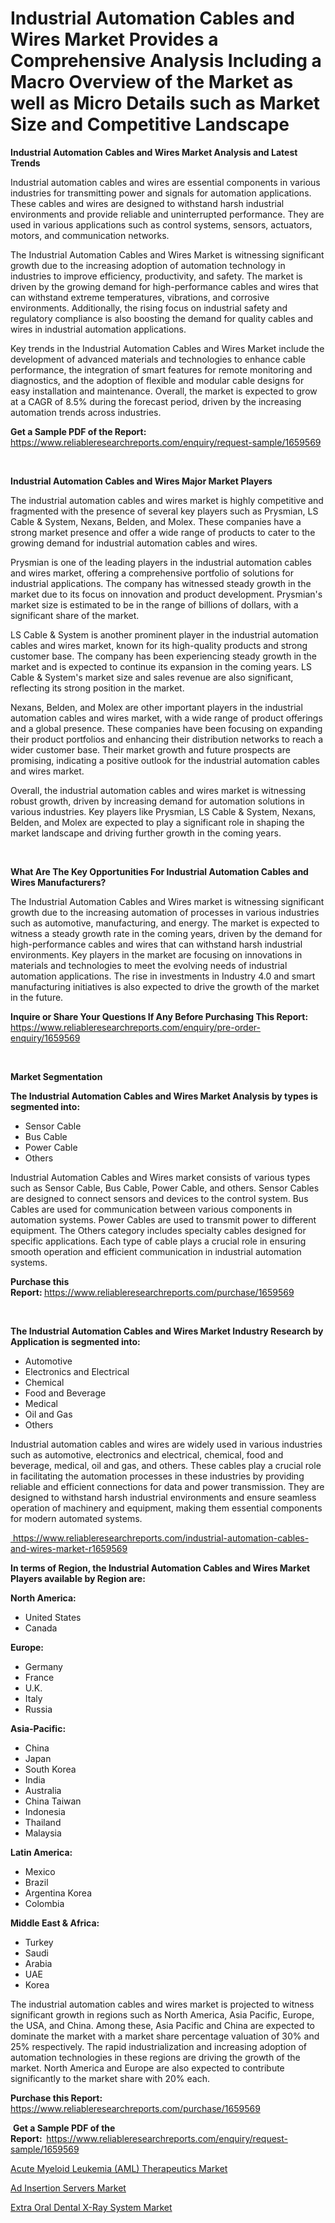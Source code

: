 <p><h1>Industrial Automation Cables and Wires Market Provides a Comprehensive Analysis Including a Macro Overview of the Market as well as Micro Details such as Market Size and Competitive Landscape</h1></p><p><strong>Industrial Automation Cables and Wires Market Analysis and Latest Trends</strong></p>
<p><p>Industrial automation cables and wires are essential components in various industries for transmitting power and signals for automation applications. These cables and wires are designed to withstand harsh industrial environments and provide reliable and uninterrupted performance. They are used in various applications such as control systems, sensors, actuators, motors, and communication networks.</p><p>The Industrial Automation Cables and Wires Market is witnessing significant growth due to the increasing adoption of automation technology in industries to improve efficiency, productivity, and safety. The market is driven by the growing demand for high-performance cables and wires that can withstand extreme temperatures, vibrations, and corrosive environments. Additionally, the rising focus on industrial safety and regulatory compliance is also boosting the demand for quality cables and wires in industrial automation applications.</p><p>Key trends in the Industrial Automation Cables and Wires Market include the development of advanced materials and technologies to enhance cable performance, the integration of smart features for remote monitoring and diagnostics, and the adoption of flexible and modular cable designs for easy installation and maintenance. Overall, the market is expected to grow at a CAGR of 8.5% during the forecast period, driven by the increasing automation trends across industries.</p></p>
<p><strong>Get a Sample PDF of the Report:&nbsp;</strong> <a href="https://www.reliableresearchreports.com/enquiry/request-sample/1659569">https://www.reliableresearchreports.com/enquiry/request-sample/1659569</a></p>
<p>&nbsp;</p>
<p><strong>Industrial Automation Cables and Wires Major Market Players</strong></p>
<p><p>The industrial automation cables and wires market is highly competitive and fragmented with the presence of several key players such as Prysmian, LS Cable & System, Nexans, Belden, and Molex. These companies have a strong market presence and offer a wide range of products to cater to the growing demand for industrial automation cables and wires.</p><p>Prysmian is one of the leading players in the industrial automation cables and wires market, offering a comprehensive portfolio of solutions for industrial applications. The company has witnessed steady growth in the market due to its focus on innovation and product development. Prysmian's market size is estimated to be in the range of billions of dollars, with a significant share of the market.</p><p>LS Cable & System is another prominent player in the industrial automation cables and wires market, known for its high-quality products and strong customer base. The company has been experiencing steady growth in the market and is expected to continue its expansion in the coming years. LS Cable & System's market size and sales revenue are also significant, reflecting its strong position in the market.</p><p>Nexans, Belden, and Molex are other important players in the industrial automation cables and wires market, with a wide range of product offerings and a global presence. These companies have been focusing on expanding their product portfolios and enhancing their distribution networks to reach a wider customer base. Their market growth and future prospects are promising, indicating a positive outlook for the industrial automation cables and wires market.</p><p>Overall, the industrial automation cables and wires market is witnessing robust growth, driven by increasing demand for automation solutions in various industries. Key players like Prysmian, LS Cable & System, Nexans, Belden, and Molex are expected to play a significant role in shaping the market landscape and driving further growth in the coming years.</p></p>
<p>&nbsp;</p>
<p><strong>What Are The Key Opportunities For Industrial Automation Cables and Wires Manufacturers?</strong></p>
<p><p>The Industrial Automation Cables and Wires market is witnessing significant growth due to the increasing automation of processes in various industries such as automotive, manufacturing, and energy. The market is expected to witness a steady growth rate in the coming years, driven by the demand for high-performance cables and wires that can withstand harsh industrial environments. Key players in the market are focusing on innovations in materials and technologies to meet the evolving needs of industrial automation applications. The rise in investments in Industry 4.0 and smart manufacturing initiatives is also expected to drive the growth of the market in the future.</p></p>
<p><strong>Inquire or Share Your Questions If Any Before Purchasing This Report:</strong> <a href="https://www.reliableresearchreports.com/enquiry/pre-order-enquiry/1659569">https://www.reliableresearchreports.com/enquiry/pre-order-enquiry/1659569</a></p>
<p>&nbsp;</p>
<p><strong>Market Segmentation</strong></p>
<p><strong>The Industrial Automation Cables and Wires Market Analysis by types is segmented into:</strong></p>
<p><ul><li>Sensor Cable</li><li>Bus Cable</li><li>Power Cable</li><li>Others</li></ul></p>
<p><p>Industrial Automation Cables and Wires market consists of various types such as Sensor Cable, Bus Cable, Power Cable, and others. Sensor Cables are designed to connect sensors and devices to the control system. Bus Cables are used for communication between various components in automation systems. Power Cables are used to transmit power to different equipment. The Others category includes specialty cables designed for specific applications. Each type of cable plays a crucial role in ensuring smooth operation and efficient communication in industrial automation systems.</p></p>
<p><strong>Purchase this Report:&nbsp;</strong><a href="https://www.reliableresearchreports.com/purchase/1659569">https://www.reliableresearchreports.com/purchase/1659569</a></p>
<p>&nbsp;</p>
<p><strong>The Industrial Automation Cables and Wires Market Industry Research by Application is segmented into:</strong></p>
<p><ul><li>Automotive</li><li>Electronics and Electrical</li><li>Chemical</li><li>Food and Beverage</li><li>Medical</li><li>Oil and Gas</li><li>Others</li></ul></p>
<p><p>Industrial automation cables and wires are widely used in various industries such as automotive, electronics and electrical, chemical, food and beverage, medical, oil and gas, and others. These cables play a crucial role in facilitating the automation processes in these industries by providing reliable and efficient connections for data and power transmission. They are designed to withstand harsh industrial environments and ensure seamless operation of machinery and equipment, making them essential components for modern automated systems.</p></p>
<p><a href="https://www.reliableresearchreports.com/industrial-automation-cables-and-wires-market-r1659569">&nbsp;https://www.reliableresearchreports.com/industrial-automation-cables-and-wires-market-r1659569</a></p>
<p><strong>In terms of Region, the Industrial Automation Cables and Wires Market Players available by Region are:</strong></p>
<p>
    <p> <strong> North America: </strong>
        <ul>
            <li>United States</li>
            <li>Canada</li>
        </ul>
        </p> 
    <p> <strong> Europe: </strong>
        <ul>
            <li>Germany</li>
            <li>France</li>
            <li>U.K.</li>
            <li>Italy</li>
            <li>Russia</li>
        </ul>
        </p> 
    <p> <strong> Asia-Pacific: </strong>
        <ul>
            <li>China</li>
            <li>Japan</li>
            <li>South Korea</li>
            <li>India</li>
            <li>Australia</li>
            <li>China Taiwan</li>
            <li>Indonesia</li>
            <li>Thailand</li>
            <li>Malaysia</li>
        </ul>
        </p> 
    <p> <strong> Latin America: </strong>
        <ul>
            <li>Mexico</li>
            <li>Brazil</li>
            <li>Argentina Korea</li>
            <li>Colombia</li>
        </ul>
        </p> 
    <p> <strong> Middle East & Africa: </strong>
        <ul>
            <li>Turkey</li>
            <li>Saudi</li>
            <li>Arabia</li>
            <li>UAE</li>
            <li>Korea</li>
        </ul>
    </p>
    </p>
<p><p>The industrial automation cables and wires market is projected to witness significant growth in regions such as North America, Asia Pacific, Europe, the USA, and China. Among these, Asia Pacific and China are expected to dominate the market with a market share percentage valuation of 30% and 25% respectively. The rapid industrialization and increasing adoption of automation technologies in these regions are driving the growth of the market. North America and Europe are also expected to contribute significantly to the market share with 20% each.</p></p>
<p><strong>Purchase this Report: </strong><a href="https://www.reliableresearchreports.com/purchase/1659569">https://www.reliableresearchreports.com/purchase/1659569</a></p>
<p>&nbsp;<strong>Get a Sample PDF of the Report:&nbsp;&nbsp;</strong><a href="https://www.reliableresearchreports.com/enquiry/request-sample/1659569">https://www.reliableresearchreports.com/enquiry/request-sample/1659569</a></p>
<p><strong></strong></p>
<p><p><a href="https://github.com/Chiragrp22/Market-Research-Report-List-5/blob/main/acute-myeloid-leukemia-aml-therapeutics-market.md">Acute Myeloid Leukemia (AML) Therapeutics Market</a></p><p><a href="https://github.com/derrinmiltonellis35gcl/Market-Research-Report-List-3/blob/main/ad-insertion-servers-market.md">Ad Insertion Servers Market</a></p><p><a href="https://github.com/BerryGuann/Market-Research-Report-List-1/blob/main/extra-oral-dental-x-ray-system-market.md">Extra Oral Dental X-Ray System Market</a></p></p>